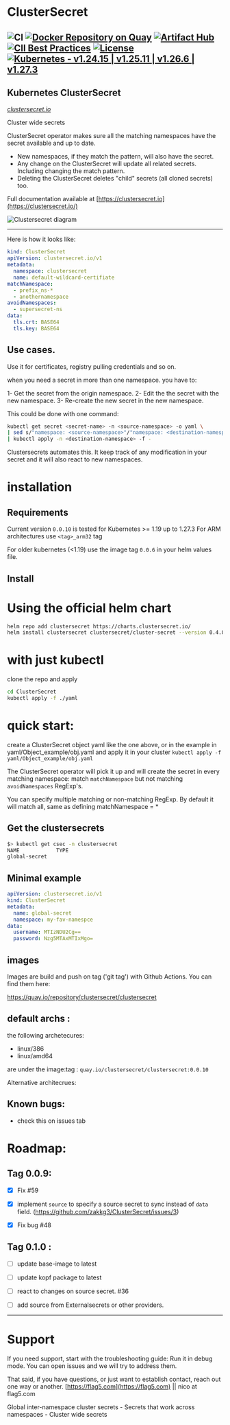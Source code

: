 # ClusterSecret
![CI](https://github.com/zakkg3/ClusterSecret/workflows/CI/badge.svg) [![Docker Repository on Quay](https://quay.io/repository/clustersecret/clustersecret/status "Docker Repository on Quay")](https://quay.io/repository/clustersecret/clustersecret) [![Artifact Hub](https://img.shields.io/endpoint?url=https://artifacthub.io/badge/repository/clutersecret)](https://artifacthub.io/packages/search?repo=clutersecret) [![CII Best Practices](https://bestpractices.coreinfrastructure.org/projects/4283/badge)](https://bestpractices.coreinfrastructure.org/projects/4283) [![License](http://img.shields.io/:license-apache-blue.svg)](http://www.apache.org/licenses/LICENSE-2.0.html) [![Kubernetes - v1.24.15 | v1.25.11 | v1.26.6 | v1.27.3](https://img.shields.io/static/v1?label=Kubernetes&message=v1.24.15+|+v1.25.11+|+v1.26.6+|+v1.27.3&color=2ea44f)](https://)
---

## Kubernetes ClusterSecret 
[*clustersecret.io*](https://clustersecret.io/)

Cluster wide secrets

ClusterSecret operator makes sure all the matching namespaces have the secret available and up to date.

 - New namespaces, if they match the pattern, will also have the secret.
 - Any change on the ClusterSecret will update all related secrets. Including changing the match pattern. 
 - Deleting the ClusterSecret deletes "child" secrets (all cloned secrets) too.

Full documentation available at [https://clustersecret.io](https://clustersecret.io/)

<img src="https://github.com/zakkg3/ClusterSecret/blob/master/docs/clusterSecret.png" alt="Clustersecret diagram">

---

Here is how it looks like:

```yaml
kind: ClusterSecret
apiVersion: clustersecret.io/v1
metadata:
  namespace: clustersecret
  name: default-wildcard-certifiate
matchNamespace:
  - prefix_ns-*
  - anothernamespace
avoidNamespaces:
  - supersecret-ns
data:
  tls.crt: BASE64
  tls.key: BASE64
```


## Use cases.


Use it for certificates, registry pulling credentials and so on.

when you need a secret in more than one namespace. you have to: 

1- Get the secret from the origin namespace.
2- Edit the  the secret with the new namespace.
3- Re-create the new secret in the new namespace. 


This could be done with one command:

```bash
kubectl get secret <secret-name> -n <source-namespace> -o yaml \
| sed s/"namespace: <source-namespace>"/"namespace: <destination-namespace>"/\
| kubectl apply -n <destination-namespace> -f -
```

Clustersecrets automates this. It keep track of any modification in your secret and it will also react to new namespaces. 


# installation

## Requirements

Current version `0.0.10` is tested for Kubernetes >= 1.19 up to 1.27.3
For ARM architectures use `<tag>_arm32` tag

For older kubernetes (<1.19) use the image tag `0.0.6` in your helm values file.

## Install

# Using the official helm chart

```bash
helm repo add clustersecret https://charts.clustersecret.io/
helm install clustersecret clustersecret/cluster-secret --version 0.4.0 -n clustersecret --create-namespace
```

# with just kubectl

clone the repo and apply

```bash
cd ClusterSecret
kubectl apply -f ./yaml
```
 
# quick start:

create a ClusterSecret object yaml like the one above, or in the example in yaml/Object_example/obj.yaml and apply it in your cluster `kubectl apply -f yaml/Object_example/obj.yaml`

The ClusterSecret operator will pick it up and will create the secret in every matching namespace:  match `matchNamespace` but not matching  `avoidNamespaces` RegExp's.

You can specify multiple matching or non-matching RegExp. By default it will match all, same as defining matchNamespace = * 

## Get the clustersecrets

```bash
$> kubectl get csec -n clustersecret
NAME            TYPE
global-secret
```

## Minimal example

```yaml
apiVersion: clustersecret.io/v1
kind: ClusterSecret
metadata:
  name: global-secret
  namespace: my-fav-namespce
data:
  username: MTIzNDU2Cg==
  password: Nzg5MTAxMTIxMgo=
```

## images

Images are build and push on tag ('git tag') with Github Actions. You can find them here:

https://quay.io/repository/clustersecret/clustersecret

## default archs  :
 
the following archetecures:

 - linux/386
 - linux/amd64

are under the image:tag : `quay.io/clustersecret/clustersecret:0.0.10`
 
Alternative architecrues:
 

## Known bugs:

 - check this on issues tab

# Roadmap:

## Tag 0.0.9:

 - [x] Fix #59
 - [x] implement `source` to specify a source secret to sync instead of `data` field. (https://github.com/zakkg3/ClusterSecret/issues/3)
 - [x] Fix bug #48 
 
 
## Tag 0.1.0 :
- [ ] update base-image to latest
- [ ] update kopf package to latest
- [ ] react to changes on source secret. #36
- [ ] add source from Externalsecrets or other providers. 

 
 * * *
 
# Support
 
 If you need support, start with the troubleshooting guide: Run it in debug mode.
 You can open issues and we will try to address them. 

 That said, if you have questions, or just want to establish contact, reach out one way or another. [https://flag5.com](https://flag5.com) || nico at flag5.com
 
 Global inter-namespace cluster secrets - Secrets that work across namespaces  - Cluster wide secrets
